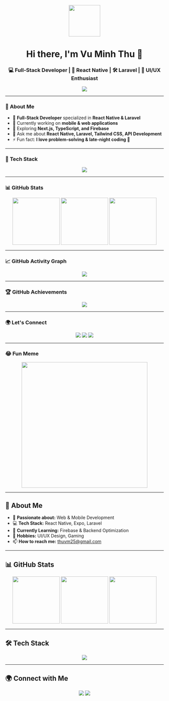 
<!-- Banner GIF -->
<p align="center">
  <img src="https://media.giphy.com/media/hvRJCLFzcasrR4ia7z/giphy.gif" width="100">
</p>

<h1 align="center">Hi there, I'm Vu Minh Thu 👋</h1>
<h3 align="center">💻 Full-Stack Developer | 🚀 React Native | 🛠️ Laravel | 🎨 UI/UX Enthusiast</h3>

<!-- Typing SVG -->
<p align="center">
  <img src="https://readme-typing-svg.herokuapp.com?font=Fira+Code&pause=1000&color=38C2FF&width=435&lines=Full-Stack+Developer;React+Native+&+Laravel;Open+Source+Contributor;Passionate+about+Tech" />
</p>

---

### 🚀 **About Me**
- 💼 **Full-Stack Developer** specialized in **React Native & Laravel**
- 🔭 Currently working on **mobile & web applications**
- 🌱 Exploring **Next.js, TypeScript, and Firebase**
- 💬 Ask me about **React Native, Laravel, Tailwind CSS, API Development**
- ⚡ Fun fact: **I love problem-solving & late-night coding 🌙**

---

### 🔧 **Tech Stack**
<p align="center">
  <img src="https://skillicons.dev/icons?i=react,reactnative,expo,tailwind,laravel,php,mysql,firebase,typescript,html,css,js,nodejs,express,git,github,vscode,docker,figma" />
</p>

---

### 📊 **GitHub Stats**
<p align="center">
  <img src="https://github-readme-stats.vercel.app/api?username=XijianVu&show_icons=true&theme=tokyonight" height="150" />
  <img src="https://streak-stats.demolab.com?user=XijianVu&theme=tokyonight" height="150" />
  <img src="https://github-readme-stats.vercel.app/api/top-langs/?username=XijianVu&layout=compact&theme=tokyonight" height="150" />
</p>

---

### 📈 **GitHub Activity Graph**
<p align="center">
  <img src="https://github-readme-activity-graph.vercel.app/graph?username=XijianVu&theme=tokyonight" />
</p>

---

### 🏆 **GitHub Achievements**
<p align="center">
  <img src="https://github-profile-trophy.vercel.app/?username=XijianVu&theme=tokyonight&no-frame=true&column=4" />
</p>

---

### 🌍 **Let's Connect**
<p align="center">
  <a href="https://linkedin.com/in/XijianVu"><img src="https://img.shields.io/badge/LinkedIn-blue?style=for-the-badge&logo=linkedin" /></a>
  <a href="https://github.com/XijianVu"><img src="https://img.shields.io/badge/GitHub-gray?style=for-the-badge&logo=github" /></a>
  <a href="mailto:your@email.com"><img src="https://img.shields.io/badge/Email-red?style=for-the-badge&logo=gmail" /></a>
</p>

---

### 😂 **Fun Meme**
<p align="center">
  <img src="https://i.imgur.com/IvQeAtP.png" width="400">
</p>

---

## 🚀 About Me  
- 🎯 **Passionate about:** Web & Mobile Development  
- 💻 **Tech Stack:** React Native, Expo, Laravel  
- 🌱 **Currently Learning:** Firebase & Backend Optimization  
- 🎨 **Hobbies:** UI/UX Design, Gaming  
- 📫 **How to reach me:** [thuvm25@gmail.com](mailto:thuvm25@gmail.com)  

---

## 📊 GitHub Stats  
<p align="center">
  <img src="https://github-readme-stats.vercel.app/api?username=XijianVu&show_icons=true&theme=tokyonight" height="150" />
  <img src="https://streak-stats.demolab.com?user=XijianVu&theme=tokyonight" height="150" />
  <img src="https://github-readme-stats.vercel.app/api/top-langs/?username=XijianVu&layout=compact&theme=tokyonight" height="150" />
</p>


---

## 🛠️ Tech Stack  
<p align="center">
  <img src="https://skillicons.dev/icons?i=react,tailwind,laravel,php,mysql,firebase,git,github,vscode" />
</p>

---

## 🌍 Connect with Me  
<p align="center">
  <a href="https://www.linkedin.com/in/thu-vu-it/"><img src="https://img.shields.io/badge/LinkedIn-blue?style=for-the-badge&logo=linkedin" /></a>
  <a href="https://github.com/XijianVu"><img src="https://img.shields.io/badge/GitHub-gray?style=for-the-badge&logo=github" /></a>
</p>



<!--
**XijianVu/XijianVu** is a ✨ _special_ ✨ repository because its `README.md` (this file) appears on your GitHub profile.

Here are some ideas to get you started:

- 🔭 I’m currently working on ...
- 🌱 I’m currently learning ...
- 👯 I’m looking to collaborate on ...
- 🤔 I’m looking for help with ...
- 💬 Ask me about ...
- 📫 How to reach me: ...
- 😄 Pronouns: ...
- ⚡ Fun fact: ...
-->

